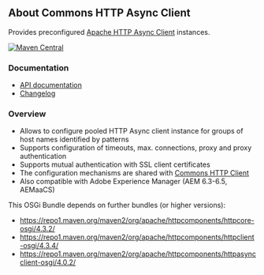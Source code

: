 ## About Commons HTTP Async Client

Provides preconfigured [Apache HTTP Async Client](http://hc.apache.org/) instances.

[![Maven Central](https://img.shields.io/maven-central/v/io.wcm.caravan/io.wcm.caravan.commons.httpasyncclient)](https://repo1.maven.org/maven2/io/wcm/caravan/io.wcm.caravan.commons.httpasyncclient/)


### Documentation

* [API documentation][apidocs]
* [Changelog][changelog]


[apidocs]: apidocs/
[changelog]: changes-report.html


### Overview

* Allows to configure pooled HTTP Async client instance for groups of host names identified by patterns
* Supports configuration of timeouts, max. connections, proxy and proxy authentication
* Supports mutual authentication with SSL client certificates
* The configuration mechanisms are shared with [Commons HTTP Client](https://caravan.wcm.io/commons/httpclient/)
* Also compatible with Adobe Experience Manager (AEM 6.3-6.5, AEMaaCS)

This OSGi Bundle depends on further bundles (or higher versions):

* https://repo1.maven.org/maven2/org/apache/httpcomponents/httpcore-osgi/4.3.2/
* https://repo1.maven.org/maven2/org/apache/httpcomponents/httpclient-osgi/4.3.4/
* https://repo1.maven.org/maven2/org/apache/httpcomponents/httpasyncclient-osgi/4.0.2/
